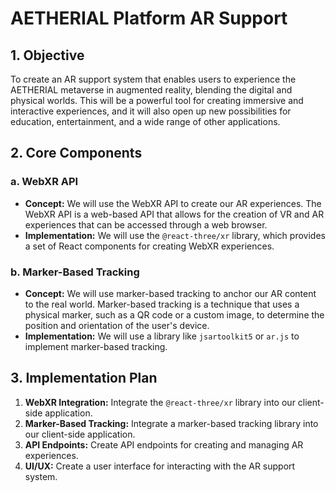 # AETHERIAL Platform AR Support

## 1. Objective

To create an AR support system that enables users to experience the AETHERIAL metaverse in augmented reality, blending the digital and physical worlds. This will be a powerful tool for creating immersive and interactive experiences, and it will also open up new possibilities for education, entertainment, and a wide range of other applications.

## 2. Core Components

### a. WebXR API

- **Concept:** We will use the WebXR API to create our AR experiences. The WebXR API is a web-based API that allows for the creation of VR and AR experiences that can be accessed through a web browser.
- **Implementation:** We will use the `@react-three/xr` library, which provides a set of React components for creating WebXR experiences.

### b. Marker-Based Tracking

- **Concept:** We will use marker-based tracking to anchor our AR content to the real world. Marker-based tracking is a technique that uses a physical marker, such as a QR code or a custom image, to determine the position and orientation of the user's device.
- **Implementation:** We will use a library like `jsartoolkit5` or `ar.js` to implement marker-based tracking.

## 3. Implementation Plan

1.  **WebXR Integration:** Integrate the `@react-three/xr` library into our client-side application.
2.  **Marker-Based Tracking:** Integrate a marker-based tracking library into our client-side application.
3.  **API Endpoints:** Create API endpoints for creating and managing AR experiences.
4.  **UI/UX:** Create a user interface for interacting with the AR support system.

